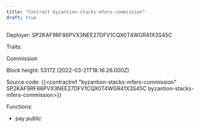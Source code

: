 ```yaml
---
title: "Contract byzantion-stacks-mfers-commission"
draft: true
---
```

Deployer: SP2KAF9RF86PVX3NEE27DFV1CQX0T4WGR41X3S45C

Traits:
 
Commission


Block height: 53172 (2022-03-21T18:16:26.000Z)

Source code: {{<contractref "byzantion-stacks-mfers-commission" SP2KAF9RF86PVX3NEE27DFV1CQX0T4WGR41X3S45C byzantion-stacks-mfers-commission>}}

Functions:

* pay _public_
